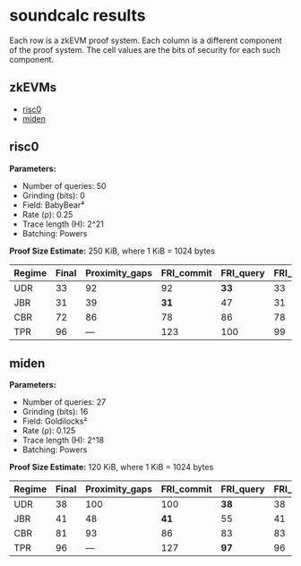 # soundcalc results

Each row is a zkEVM proof system.
Each column is a different component of the proof system.
The cell values are the bits of security for each such component.

## zkEVMs
- [risc0](#risc0)
- [miden](#miden)

## risc0

**Parameters:**
- Number of queries: 50
- Grinding (bits): 0
- Field: BabyBear⁴
- Rate (ρ): 0.25
- Trace length (H): 2^21
- Batching: Powers

<b>Proof Size Estimate:</b> 250 KiB, where 1 KiB = 1024 bytes

Regime | Final | Proximity_gaps | FRI_commit | FRI_query | FRI_final | ALI | DEEP | PLONK | PLOOKUP
--- | --- | --- | --- | --- | --- | --- | --- | --- | ---
UDR | 33 | 92 | 92 | **33** | 33 | 115 | 100 | 98 | 96
JBR | 31 | 39 | **31** | 47 | 31 | 110 | 95 | 98 | 96
CBR | 72 | 86 | 78 | 86 | 78 | 88 | **72** | 98 | 96
TPR | 96 | — | 123 | 100 | 99 | — | — | 98 | **96**

## miden

**Parameters:**
- Number of queries: 27
- Grinding (bits): 16
- Field: Goldilocks²
- Rate (ρ): 0.125
- Trace length (H): 2^18
- Batching: Powers

<b>Proof Size Estimate:</b> 120 KiB, where 1 KiB = 1024 bytes

Regime | Final | Proximity_gaps | FRI_commit | FRI_query | FRI_final | ALI | DEEP | PLONK | PLOOKUP
--- | --- | --- | --- | --- | --- | --- | --- | --- | ---
UDR | 38 | 100 | 100 | **38** | 38 | 121 | 106 | 106 | 105
JBR | 41 | 48 | **41** | 55 | 41 | 115 | 101 | 106 | 105
CBR | 81 | 93 | 86 | 83 | 83 | 96 | **81** | 106 | 105
TPR | 96 | — | 127 | **97** | 96 | — | — | 106 | 105
